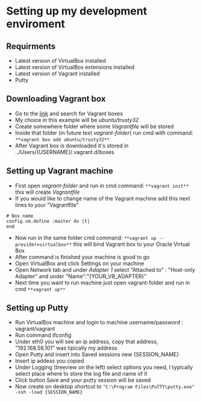 # Setting up my development enviroment

## Requirments

- Latest version of VirtualBox installed
- Latest version of VirtualBox extensions installed
- Latest version of Vagrant installed
- Putty

## Downloading Vagrant box

- Go to the [link](https://app.vagrantup.com/boxes/search) and search for Vagrant boxes
- My choice in this example will be *ubuntu/trusty32*
- Create somewhere folder where some *Vagrantfile* will be stored
- Inside that folder (in future text *vagrant-folder*) run cmd with command: ```**vagrant box add ubuntu/trusty32**```
- After Vagrant box is downloaded it's stored in ../Users/{USERNAME}/.vagrant.d/boxes

## Setting up Vagrant machine

- First open *vagrant-folder* and run in cmd command: ```**vagrant init**``` this will create *Vagrantfile*
- If you would like to change name of the Vagrant machine add this next lines to your "Vagrantfile"
``` 
# Box name
config.vm.define :master do |t|
end
```
- Now run in the same folder cmd command: ```**vagrant up --provider=virtualbox**``` this will bind Vagrant box to your Oracle Virtual Box
- After command is finished your machine is good to go
- Open VirtualBox and click Settings on your machine
- Open Network tab and under *Adapter 1* select "Attached to" : "Host-only Adapter" and under "Name":"{YOUR_VB_ADAPTER}"
- Next time you want to run machine just open vagrant-folder and run in cmd ```**vagrant up**```

## Setting up Putty

- Run VirtualBox machine and login to machine username/password : vagrant/vagrant
- Run command ifconfig
- Under eth0 you will see an ip address, copy that address, "192.168.56.101" was tipically my address
- Open Putty and insert into Saved sessions new {SESSION_NAME}
- Insert ip addess you copied
- Under Logging (treeview on the left) select options you need, I typically select place where to store the log file and name of it
- Click button Save and your putty session will be saved
- Now create on desktop shortcut to ```"C:\Program Files\PuTTY\putty.exe" -ssh -load {SESSION_NAME}```


